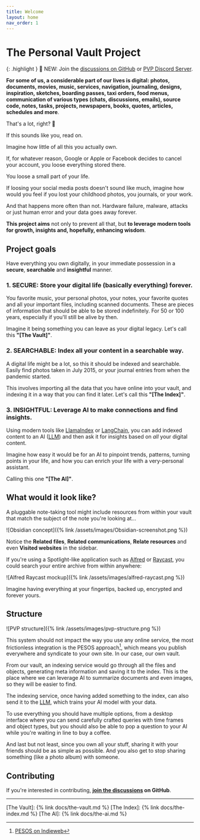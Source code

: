 ```yaml
---
title: Welcome
layout: home
nav_order: 1
---
```

# The Personal Vault Project

{: .highlight }
📣 NEW: Join the [discussions on GitHub](https://github.com/dlucian/pvp/discussions) or [PVP Discord Server](https://discord.gg/J3WmwXPxbb).

**For some of us, a considerable part of our lives is digital: photos, documents, movies, music, services, navigation, journaling, designs, inspiration, sketches, boarding passes, taxi orders, food menus, communication of various types (chats, discussions, emails), source code, notes, tasks, projects, newspapers, books, quotes, articles, schedules and more**.

That's a lot, right? 👀

If this sounds like you, read on.

Imagine how little of all this you actually own.

If, for whatever reason, Google or Apple or Facebook decides to cancel your account, you loose everything stored there.

You loose a small part of your life.

If loosing your social media posts doesn't sound like much, imagine how would you feel if you lost your childhood photos, you journals, or your work.

And that happens more often than not. Hardware failure, malware, attacks or just human error and your data goes away forever.

**This project aims** not only to prevent all that, but **to leverage modern tools for growth, insights and, hopefully, enhancing wisdom**.

## Project goals

Have everything you own digitally, in your immediate possession in a **secure**, **searchable** and **insightful** manner.

### 1. SECURE: Store your digital life (basically everything) forever.

You favorite music, your personal photos, your notes, your favorite quotes and all your important files, including scanned documents. These are pieces of information that should be able to be stored indefinitely. For 50 or 100 years, especially if you'll still be alive by then.

Imagine it being something you can leave as your digital legacy. Let's call this **"[The Vault]"**.

### 2. SEARCHABLE: Index all your content in a searchable way.

A digital life might be a lot, so this it should be indexed and searchable. Easily find photos taken in July 2015, or your journal entries from when the pandemic started.

This involves importing all the data that you have online into your vault, and indexing it in a way that you can find it later. Let's call this **"[The Index]"**.

### 3. INSIGHTFUL: Leverage AI to make connections and find insights.

Using modern tools like [LlamaIndex] or [LangChain], you can add indexed content to an AI ([LLM]) and then ask it for insights based on _all_ your digital content.

Imagine how easy it would be for an AI to pinpoint trends, patterns, turning points in your life, and how you can enrich your life with a very-personal assistant.

Calling this one **"[The AI]"**.

## What would it look like?

A pluggable note-taking tool might include resources from within your vault that match the subject of the note you're looking at...

![Obsidian concept]({% link /assets/images/Obsidian-screenshot.png %})

Notice the **Related files**, **Related communications**, **Relate resources** and even **Visited websites** in the sidebar.

If you're using a Spotlight-like application such as [Alfred](https://www.alfredapp.com/) or [Raycast](https://www.raycast.com/), you could search your entire archive from within anywhere:

![Alfred Raycast mockup]({% link /assets/images/alfred-raycast.png %})

Imagine having everything at your fingertips, backed up, encrypted and forever yours.

## Structure

![PVP structure]({% link /assets/images/pvp-structure.png %})

This system should not impact the way you use any online service, the most frictionless integration is the PESOS approach[^1], which means you publish everywhere and syndicate to your own site. In our case, our own vault.

From our vault, an indexing service would go through all the files and objects, generating meta information and saving it to the index. This is the place where we can leverage AI to summarize documents and even images, so they will be easier to find.

The indexing service, once having added something to the index, can also send it to the [LLM](https://en.wikipedia.org/wiki/Large_language_model), which trains your AI model with your data.

To use everything you should have multiple options, from a desktop interface where you can send carefully crafted queries with time frames and object types, but you should also be able to pop a question to your AI while you're waiting in line to buy a coffee.

And last but not least, since you own all your stuff, sharing it with your friends should be as simple as possible. And you also get to stop sharing something (like a photo album) with someone.

## Contributing

If you're interested in contributing, **[join the discussions](https://github.com/dlucian/pvp/discussions) on GitHub**.

----
[^1]: [PESOS on Indieweb](https://indieweb.org/PESOS)

[The Vault]: {% link docs/the-vault.md %}
[The Index]: {% link docs/the-index.md %}
[The AI]: {% link docs/the-ai.md %}

[LlamaIndex]: https://github.com/jerryjliu/llama_index
[LangChain]: https://github.com/hwchase17/langchain
[LLM]: https://en.wikipedia.org/wiki/Large_language_model
